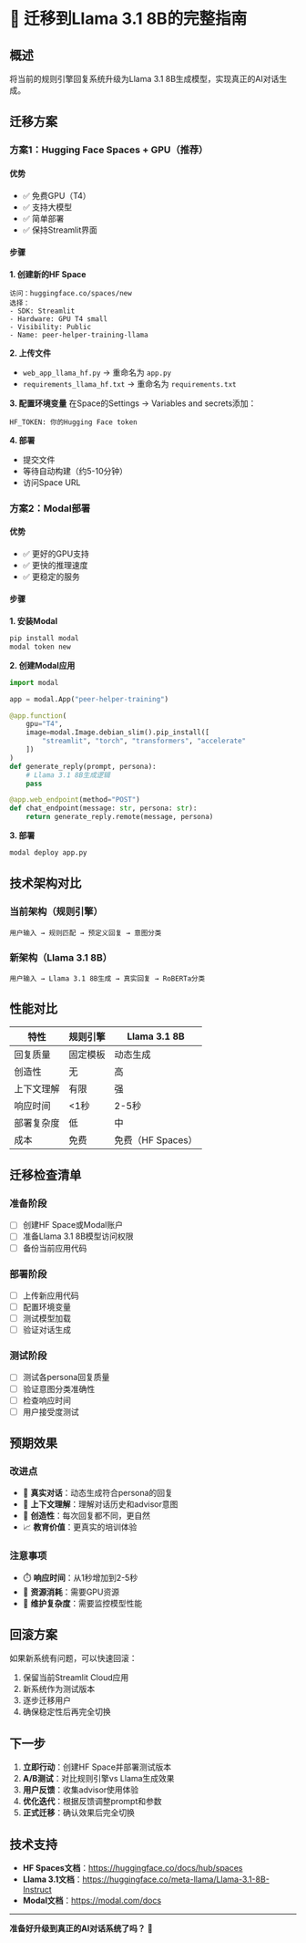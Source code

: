 # 🚀 迁移到Llama 3.1 8B的完整指南

## 概述
将当前的规则引擎回复系统升级为Llama 3.1 8B生成模型，实现真正的AI对话生成。

## 迁移方案

### 方案1：Hugging Face Spaces + GPU（推荐）

#### 优势
- ✅ 免费GPU（T4）
- ✅ 支持大模型
- ✅ 简单部署
- ✅ 保持Streamlit界面

#### 步骤

**1. 创建新的HF Space**
```
访问：huggingface.co/spaces/new
选择：
- SDK: Streamlit
- Hardware: GPU T4 small
- Visibility: Public
- Name: peer-helper-training-llama
```

**2. 上传文件**
- `web_app_llama_hf.py` → 重命名为 `app.py`
- `requirements_llama_hf.txt` → 重命名为 `requirements.txt`

**3. 配置环境变量**
在Space的Settings → Variables and secrets添加：
```
HF_TOKEN: 你的Hugging Face token
```

**4. 部署**
- 提交文件
- 等待自动构建（约5-10分钟）
- 访问Space URL

### 方案2：Modal部署

#### 优势
- ✅ 更好的GPU支持
- ✅ 更快的推理速度
- ✅ 更稳定的服务

#### 步骤

**1. 安装Modal**
```bash
pip install modal
modal token new
```

**2. 创建Modal应用**
```python
import modal

app = modal.App("peer-helper-training")

@app.function(
    gpu="T4",
    image=modal.Image.debian_slim().pip_install([
        "streamlit", "torch", "transformers", "accelerate"
    ])
)
def generate_reply(prompt, persona):
    # Llama 3.1 8B生成逻辑
    pass

@app.web_endpoint(method="POST")
def chat_endpoint(message: str, persona: str):
    return generate_reply.remote(message, persona)
```

**3. 部署**
```bash
modal deploy app.py
```

## 技术架构对比

### 当前架构（规则引擎）
```
用户输入 → 规则匹配 → 预定义回复 → 意图分类
```

### 新架构（Llama 3.1 8B）
```
用户输入 → Llama 3.1 8B生成 → 真实回复 → RoBERTa分类
```

## 性能对比

| 特性 | 规则引擎 | Llama 3.1 8B |
|------|----------|---------------|
| 回复质量 | 固定模板 | 动态生成 |
| 创造性 | 无 | 高 |
| 上下文理解 | 有限 | 强 |
| 响应时间 | <1秒 | 2-5秒 |
| 部署复杂度 | 低 | 中 |
| 成本 | 免费 | 免费（HF Spaces） |

## 迁移检查清单

### 准备阶段
- [ ] 创建HF Space或Modal账户
- [ ] 准备Llama 3.1 8B模型访问权限
- [ ] 备份当前应用代码

### 部署阶段
- [ ] 上传新应用代码
- [ ] 配置环境变量
- [ ] 测试模型加载
- [ ] 验证对话生成

### 测试阶段
- [ ] 测试各persona回复质量
- [ ] 验证意图分类准确性
- [ ] 检查响应时间
- [ ] 用户接受度测试

## 预期效果

### 改进点
- 🎯 **真实对话**：动态生成符合persona的回复
- 🧠 **上下文理解**：理解对话历史和advisor意图
- 🎨 **创造性**：每次回复都不同，更自然
- 📈 **教育价值**：更真实的培训体验

### 注意事项
- ⏱️ **响应时间**：从1秒增加到2-5秒
- 💾 **资源消耗**：需要GPU资源
- 🔧 **维护复杂度**：需要监控模型性能

## 回滚方案

如果新系统有问题，可以快速回滚：
1. 保留当前Streamlit Cloud应用
2. 新系统作为测试版本
3. 逐步迁移用户
4. 确保稳定性后再完全切换

## 下一步

1. **立即行动**：创建HF Space并部署测试版本
2. **A/B测试**：对比规则引擎vs Llama生成效果
3. **用户反馈**：收集advisor使用体验
4. **优化迭代**：根据反馈调整prompt和参数
5. **正式迁移**：确认效果后完全切换

## 技术支持

- **HF Spaces文档**：https://huggingface.co/docs/hub/spaces
- **Llama 3.1文档**：https://huggingface.co/meta-llama/Llama-3.1-8B-Instruct
- **Modal文档**：https://modal.com/docs

---

**准备好升级到真正的AI对话系统了吗？** 🚀
